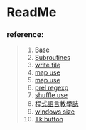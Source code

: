 # ReadMe
### reference:
> 1.  [Base](http://ind.ntou.edu.tw/~dada/cgi/Perlsynx.htm)
> 2.  [Subroutines](http://pydoing.blogspot.tw/2013/01/Perl-Subroutine.html)
> 3.  [write file](http://perlmaven.com/writing-to-files-with-perl)
> 4.  [map use](http://tw.perlmaven.com/transforming-a-perl-array-using-map)
> 5.  [map use](http://note.tc.edu.tw/217.html)
> 6.  [prel regexp](http://user.frdm.info/ckhung/b/re/rules.php)
> 7.  [shuffle use](http://www.perlmonks.org/?node_id=1869)
> 8.  [程式語言教學誌](http://pydoing.blogspot.tw/2013/01/Perl-Tutorial.html)
> 9.  [windows size](http://www.perlmonks.org/?node_id=624997)
> 10. [Tk button](http://www.perlmonks.org/?node_id=922840)
